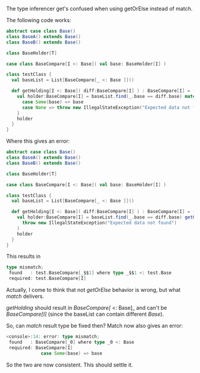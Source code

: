 The type inferencer get's confused when using getOrElse instead of match.

The following code works:

```scala
abstract case class Base()
class BaseA() extends Base()
class BaseB() extends Base()

class BaseHolder[T]

case class BaseCompare[I <: Base]( val base: BaseHolder[I] )

class testClass {
  val baseList = List[BaseCompare[_ <: Base ]]()

  def getHolding[I <: Base]( diff:BaseCompare[I] ) : BaseCompare[I] = {
    val holder:BaseCompare[I] = baseList.find(_.base == diff.base) match {
      case Some(base) => base
      case None => throw new IllegalStateException("Expected data not found")
    }
    holder
  }
}
```

Where this gives an error:

```scala
abstract case class Base()
class BaseA() extends Base()
class BaseB() extends Base()

class BaseHolder[T]

case class BaseCompare[I <: Base]( val base: BaseHolder[I] )

class testClass {
  val baseList = List[BaseCompare[_ <: Base ]]()

  def getHolding[I <: Base]( diff:BaseCompare[I] ) : BaseCompare[I] = {
    val holder:BaseCompare[I] = baseList.find(_.base == diff.base) getOrElse(
      throw new IllegalStateException("Expected data not found")
    )
    holder
  }
}
```

This results in

```scala
type mismatch;
 found   : test.BaseCompare[_$$1] where type _$$1 <: test.Base
 required: test.BaseCompare[I]
```

Actually, I come to think that not *getOrElse* behavior is wrong, but what *match* delivers.

*getHolding* should result in *BaseCompare[* <: Base]_ and can't be *BaseCompare[I]* (since the baseList can contain different *Base*).

So, can *match* result type be fixed then?
Match now also gives an error:
```scala
<console>:14: error: type mismatch;
 found   : BaseCompare[_0] where type _0 <: Base
 required: BaseCompare[I]
             case Some(base) => base
```
So the two are now consistent. This should settle it.
